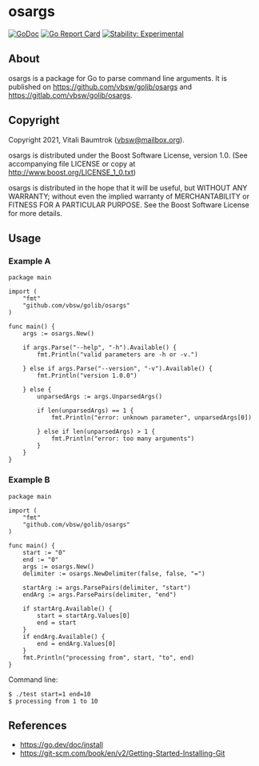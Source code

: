 # osargs

[![GoDoc](https://godoc.org/github.com/vbsw/golib/osargs?status.svg)](https://godoc.org/github.com/vbsw/golib/osargs) [![Go Report Card](https://goreportcard.com/badge/github.com/vbsw/golib/osargs)](https://goreportcard.com/report/github.com/vbsw/golib/osargs) [![Stability: Experimental](https://masterminds.github.io/stability/experimental.svg)](https://masterminds.github.io/stability/experimental.html)

## About
osargs is a package for Go to parse command line arguments. It is published on <https://github.com/vbsw/golib/osargs> and <https://gitlab.com/vbsw/golib/osargs>.

## Copyright
Copyright 2021, Vitali Baumtrok (vbsw@mailbox.org).

osargs is distributed under the Boost Software License, version 1.0. (See accompanying file LICENSE or copy at http://www.boost.org/LICENSE_1_0.txt)

osargs is distributed in the hope that it will be useful, but WITHOUT ANY WARRANTY; without even the implied warranty of MERCHANTABILITY or FITNESS FOR A PARTICULAR PURPOSE. See the Boost Software License for more details.

## Usage

### Example A

	package main

	import (
		"fmt"
		"github.com/vbsw/golib/osargs"
	)

	func main() {
		args := osargs.New()

		if args.Parse("--help", "-h").Available() {
			fmt.Println("valid parameters are -h or -v.")

		} else if args.Parse("--version", "-v").Available() {
			fmt.Println("version 1.0.0")

		} else {
			unparsedArgs := args.UnparsedArgs()

			if len(unparsedArgs) == 1 {
				fmt.Println("error: unknown parameter", unparsedArgs[0])

			} else if len(unparsedArgs) > 1 {
				fmt.Println("error: too many arguments")
			}
		}
	}

### Example B

	package main

	import (
		"fmt"
		"github.com/vbsw/golib/osargs"
	)

	func main() {
		start := "0"
		end := "0"
		args := osargs.New()
		delimiter := osargs.NewDelimiter(false, false, "=")

		startArg := args.ParsePairs(delimiter, "start")
		endArg := args.ParsePairs(delimiter, "end")

		if startArg.Available() {
			start = startArg.Values[0]
			end = start
		}
		if endArg.Available() {
			end = endArg.Values[0]
		}
		fmt.Println("processing from", start, "to", end)
	}

Command line:

	$ ./test start=1 end=10
	$ processing from 1 to 10

## References
- https://go.dev/doc/install
- https://git-scm.com/book/en/v2/Getting-Started-Installing-Git
